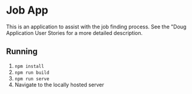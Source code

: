 # Job App

This is an application to assist with the job finding process. See the "Doug Application User Stories for a more detailed description.

## Running

1. `npm install`
1. `npm run build`
1. `npm run serve`
1. Navigate to the locally hosted server

